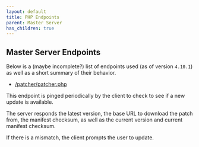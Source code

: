 ```yaml
---
layout: default
title: PHP Endpoints
parent: Master Server
has_children: true
---
```


## Master Server Endpoints

Below is a (maybe incomplete?) list of endpoints used (as of version `4.10.1`)
as well as a short summary of their behavior.

- [/patcher/patcher.php](endpoints/patcher.php.md)

This endpoint is pinged periodically by the client to check to see if a new
update is available.

The server responds the latest version, the base URL to download the patch
from, the manifest checksum, as well as the current version and current
manifest checksum.

If there is a mismatch, the client prompts the user to update.